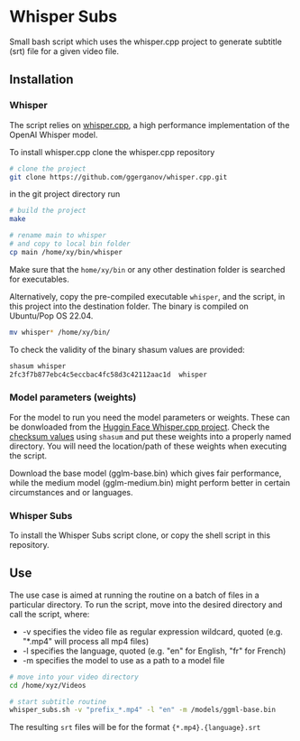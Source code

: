 # Whisper Subs

Small bash script which uses the whisper.cpp project to generate subtitle (srt) file for a given video file.

## Installation

### Whisper

The script relies on [whisper.cpp](https://github.com/ggerganov/whisper.cpp), a high performance implementation of the OpenAI Whisper model.

To install whisper.cpp clone the whisper.cpp repository

```bash
# clone the project
git clone https://github.com/ggerganov/whisper.cpp.git
```
in the git project directory run

```bash
# build the project
make

# rename main to whisper
# and copy to local bin folder
cp main /home/xy/bin/whisper
```
Make sure that the `home/xy/bin` or any other destination folder is searched for executables. 

Alternatively, copy the pre-compiled executable `whisper`, and the script, in this project into the destination folder. The binary is compiled on Ubuntu/Pop OS 22.04.

```bash
mv whisper* /home/xy/bin/
```

To check the validity of the binary shasum values are provided:

```bash
shasum whisper
2fc3f7b877ebc4c5eccbac4fc58d3c42112aac1d  whisper
```

### Model parameters (weights) 

For the model to run you need the model parameters or weights. These can be donwloaded from the [Huggin Face Whisper.cpp project](https://huggingface.co/ggerganov/whisper.cpp/tree/main). Check the [checksum values](https://huggingface.co/ggerganov/whisper.cpp) using `shasum` and put these weights into a properly named directory. You will need the location/path of these weights when executing the script.

Download the base model (gglm-base.bin) which gives fair performance, while the medium model (gglm-medium.bin) might perform better in certain circumstances and or languages.

### Whisper Subs

To install the Whisper Subs script clone, or copy the shell script in this repository.

## Use

The use case is aimed at running the routine on a batch of files in a particular directory. To run the script, move into the desired directory and call the script, where:

- -v specifies the video file as regular expression wildcard, quoted (e.g. "*.mp4" will process all mp4 files)
- -l specifies the language, quoted (e.g. "en" for English, "fr" for French)
- -m specifies the model to use as a path to a model file 

```bash
# move into your video directory
cd /home/xyz/Videos

# start subtitle routine
whisper_subs.sh -v "prefix_*.mp4" -l "en" -m /models/ggml-base.bin
```

The resulting `srt` files will be for the format `{*.mp4}.{language}.srt`


